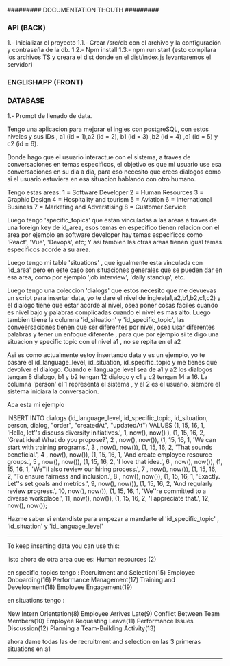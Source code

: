 ######### DOCUMENTATION THOUTH  #########

### API (BACK) ###
1.- Inicializar el proyecto
1.1.- Crear /src/db con el archivo y la configuración y contraseña de la db.
1.2.- Npm install
1.3.- npm run start (esto compilara los archivos TS y creara el dist donde en el dist/index.js levantaremos el servidor)


### ENGLISHAPP (FRONT) ###



### DATABASE ###
1.- Prompt de llenado de data.

Tengo una aplicacion para mejorar el ingles con postgreSQL, con estos niveles y sus IDs , a1 (id = 1),a2 (id = 2),  b1 (id = 3) ,b2 (id = 4) ,c1 (id = 5) y c2 (id = 6). 


Donde hago que el usuario interactue con el sistema, a traves de conversaciones en temas especificos, el objetivo es que mi usuario use esa conversaciones en su dia a dia, para eso necesito que crees dialogos como si el usuario estuviera en esa situacion hablando con otro humano.

Tengo estas areas: 
1 = Software Developer
2 = Human Resources
3 = Graphic Design
4 = Hospitality and tourism
5 = Aviation
6 = International Business
7 = Marketing and Adverstising
8 = Customer Service 

Luego tengo 'specific_topics' que estan vinculadas a las areas a traves de una foreign key de id_area, esos temas en especifico tienen relacion con el area por ejemplo en software developer hay temas especificos como 'React', 'Vue', 'Devops', etc; Y asi tambien las otras areas tienen igual temas especificos acorde a su area.

Luego tengo mi table 'situations' , que igualmente esta vinculada con 'id_area' pero en este caso son situaciones generales que se pueden dar en esa area, como por ejemplo 'job interview', 'daily standup', etc.

Luego  tengo una coleccion 'dialogs' que estos necesito que me devuevas un script para insertar data, yo te dare el nivel de ingles(a1,a2,b1,b2,c1,c2) y el dialogo tiene que estar acorde al nivel, osea poner cosas faciles cuando es nivel bajo y palabras complicadas cuando el nivel es mas alto.
Luego tambien tiiene la columna 'id_situation' y 'id_specific_topic', las conveersaciones tienen que ser diferentes por nivel, osea usar diferentes palabras y tener un enfoque diferente , para que por ejemplo si te digo una situacion y specific topic con el nivel a1 , no se repita en el a2 

Asi es como actualmente estoy insertando data y es un ejemplo, yo te pasare el id_language_level, id_situation, id_specific_topic y me tienes que devolver el dialogo.
Cuando el language level sea de a1 y a2 los dialogos tengan 8 dialogo, b1 y b2 tengan 12 dialogo y c1 y c2 tengan 14 a 16.
La columna 'person' el 1 representa el sistema , y el 2 es el usuario, siempre el  sistema iniciara la conversacion.

Aca esta mi ejemplo


INSERT INTO dialogs (id_language_level, id_specific_topic, id_situation, person, dialog, "order", "createdAt", "updatedAt")
VALUES 
    (1, 15, 16, 1, 'Hello, let''s discuss diversity initiatives.', 1, now(), now() ),
    (1, 15, 16, 2, 'Great idea! What do you propose?', 2 , now(), now()),
    (1, 15, 16, 1, 'We can start with training programs.', 3 , now(), now()),
    (1, 15, 16, 2, 'That sounds beneficial.', 4 , now(), now()),
    (1, 15, 16, 1, 'And create employee resource groups.', 5 , now(), now()),
    (1, 15, 16, 2, 'I love that idea.', 6 , now(), now()),
    (1, 15, 16, 1, 'We''ll also review our hiring process.', 7 , now(), now()),
    (1, 15, 16, 2, 'To ensure fairness and inclusion.', 8 , now(), now()),
    (1, 15, 16, 1, 'Exactly. Let''s set goals and metrics.', 9, now(), now()),
    (1, 15, 16, 2, 'And regularly review progress.', 10, now(), now()),
    (1, 15, 16, 1, 'We''re committed to a diverse workplace.', 11, now(), now()),
    (1, 15, 16, 2, 'I appreciate that.', 12, now(), now());
    

Hazme saber si entendiste para empezar a mandarte el 'id_specific_topic' , 'id_situation' y 'id_language_level'


_____________________________________________________________________________________________
To keep inserting data you can use this:

listo ahora de otra area que es: Human resources (2)

en specific_topics tengo :
Recruitment and Selection(15)
Employee Onboarding(16)
Performance Management(17)
Training and Development(18)
Employee Engagement(19)

en situations tengo :

New Intern Orientation(8)
Employee Arrives Late(9)
Conflict Between Team Members(10)
Employee Requesting Leave(11)
Performance Issues Discussion(12)
Planning a Team-Building Activity(13)

ahora dame todas las de recruitment and selection en las 3 primeras situations en a1

______________________________________________________________________________________________